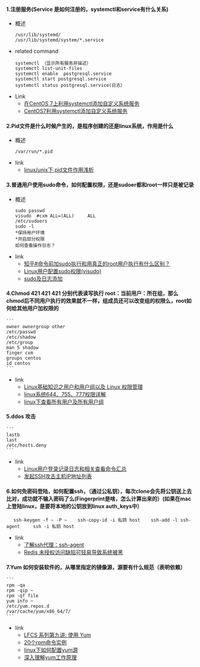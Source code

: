 #### 1.注册服务(Service 是如何注册的，systemctl和service有什么关系)
*   概述
    ```
    /usr/lib/systemd/
    /usr/lib/systemd/system/*.service
    ```
*   related command
    ```
    systemctl （显示所有服务并描述）
    systemctl list-unit-files
    systemctl enable  postgresql.service
    systemctl start postgresql.service
    systemctl status postgresql.service(日志）
    ```
*   Link
    *   [在CentOS 7上利用systemctl添加自定义系统服务](https://www.linuxidc.com/Linux/2014-07/104487.htm)
    *   [CentOS7利用systemctl添加自定义系统服务](https://blog.csdn.net/gbenson/article/details/51083817)
#### 2.Pid文件是什么时候产生的，是程序创建的还是linux系统，作用是什么
*   概述
    ```
    /var/run/*.pid
    ```
*   link
    *   [linux/unix下 pid文件作用浅析](https://blog.csdn.net/yinqingwang/article/details/52841744)
#### 3.普通用户使用sudo命令，如何配置权限，还是sudoer都和root一样只是被记录
*   概述
    ```
    sudo passwd
    visudo  #cxm ALL=(ALL)     ALL
    /etc/sudoers
    sudo -l
    *保持用户环境
    *开启部分权限
    如何查看操作日志？
    ```
*   link
    *   [知乎#命令前加sudo执行和用真正的root用户执行有什么区别？](https://www.zhihu.com/question/51746286?from=profile_question_card)
    *   [Linux用户配置sudo权限(visudo)](https://blog.csdn.net/a19881029/article/details/18730671)
    *   [sudo及日志添加](https://blog.csdn.net/xyz846/article/details/26406955)
#### 4.Chmod 421 421 421 分别代表读写执行 root：当前用户：所在组，那么chmod后不同用户执行的效果就不一样，组成员还可以改变组的权限么，root如何给其他用户加权限的
    ```
    owner ownergroup other
    /etc/passwd
    /etc/shadow
    /etc/group
    man 5 shadow
    finger cxm
    groups centos
    id centos
    ```
*   link
    *   [Linux基础知识之用户和用户组以及 Linux 权限管理](https://www.linuxidc.com/Linux/2016-10/136251.htm)
    *   [linux系统644、755、777权限详解](https://blog.csdn.net/u014316462/article/details/52241685)
    *   [linux下查看所有用户及所有用户组](https://www.cnblogs.com/jackyyou/p/5498083.html)
#### 5.ddos 攻击
    ```
    lastb
    last
    /etc/hosts.deny
    ```
*   link
    *   [Linux用户登录记录日志和相关查看命令汇总](https://www.cnblogs.com/lizhaoxian/p/5981029.html)
    *   [发起SSH攻击主机IP地址列表](http://antivirus.neu.edu.cn/scan/ssh.php)
#### 6.如何免密码登陆，如何配置ssh，（通过公私钥），每次clone会先将公钥送上去比对，成功就不输入密码了么(Fingerprint是啥，怎么计算出来的）(如果在mac上登陆linux，是要将本地的公钥放到linux auth_keys中）
    ```
    ssh-keygen -f ~ -P ~
    ssh-copy-id -i 私钥 host
    ssh-add -l
    ssh-agent 
    ssh -i 私钥 host
    ```
*   link
    *   [了解ssh代理：ssh-agent](http://www.zsythink.net/archives/2407)
    *   [Redis 未授权访问缺陷可轻易导致系统被黑](http://blog.jobbole.com/94518/)
#### 7.Yum 如何安装软件的，从哪里指定的镜像源，源要有什么规范（表明依赖）
    ```
    rpm -qa
    rpm -qip ~
    rpm -qf file
    yum info ~
    /etc/yum.repos.d
    /var/cache/yum/x86_64/7/
    ```
*   link
    *   [LFCS 系列第九讲: 使用 Yum](https://linux.cn/article-7455-1.html)
    *   [20个rpm命令实例](https://www.tecmint.com/20-practical-examples-of-rpm-commands-in-linux/)
    *   [linux下如何配置yum源](https://blog.csdn.net/gease_lcj/article/details/78127519)
    *   [深入理解yum工作原理](http://www.firefoxbug.com/index.php/archives/2777/)

